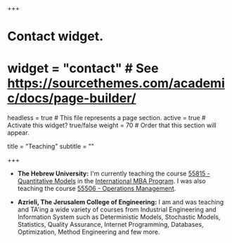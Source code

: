 +++
# Contact widget.
# widget = "contact"  # See https://sourcethemes.com/academic/docs/page-builder/
headless = true  # This file represents a page section.
active = true  # Activate this widget? true/false
weight = 70  # Order that this section will appear.

title = "Teaching"
subtitle = ""


+++

* **The Hebrew University:** I'm currently teaching the course [55815 - Quantitative Models](http://shnaton.huji.ac.il/index.php/NewSyl/55815/2/2019/) in the [International MBA Program](http://imba.huji.ac.il/). I was also teaching the course [55506 - Operations Management](http://shnaton.huji.ac.il/index.php/NewSyl/55506/2/2017/).

* **Azrieli, The Jerusalem College of Engineering:** I am and was teaching and TA'ing a wide variety of courses from Industrial Engineering and Information System such as Deterministic Models, Stochastic Models, Statistics, Quality Assurance, Internet Programming, Databases, Optimization, Method Engineering and few more.
